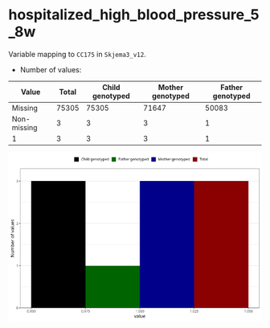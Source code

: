 # hospitalized_high_blood_pressure_5_8w
Variable mapping to `CC175` in `Skjema3_v12`.
- Number of values:

| Value | Total | Child genotyped | Mother genotyped | Father genotyped |
| ----- | ----- | --------------- | ---------------- | ---------------- |
| Missing | 75305 | 75305 | 71647 | 50083 |
| Non-missing | 3 | 3 | 3 | 1 |
| 1 | 3 | 3 | 3 | 1 |



![](hospitalized_high_blood_pressure_5_8w_n.png)



